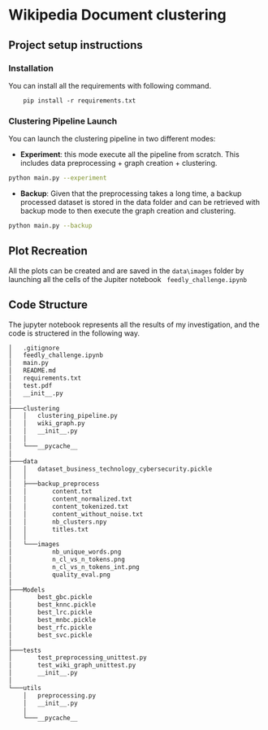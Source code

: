 # Wikipedia Document clustering

## Project setup instructions

### Installation

You can install all the requirements with following command.
```
    pip install -r requirements.txt
```

### Clustering Pipeline Launch 
You can launch the clustering pipeline in two different modes:
* **Experiment**: this mode execute all the pipeline from scratch. This includes data preprocessing + graph creation + clustering. 
```bash
python main.py --experiment
```
* **Backup**: Given that the preprocessing takes a long time, a backup processed dataset is stored in the data folder and can be retrieved with backup mode to then execute the graph creation and clustering.
```bash
python main.py --backup 
```
## Plot Recreation

All the plots can be created and are saved in the ```data\images``` folder by launching all the cells of the Jupiter notebook ``` feedly_challenge.ipynb``` 

## Code Structure

The jupyter notebook represents all the results of my investigation, and the code is structered in the following way.
```bash
│   .gitignore
│   feedly_challenge.ipynb
│   main.py
│   README.md
│   requirements.txt
│   test.pdf
│   __init__.py
│
├───clustering
│   │   clustering_pipeline.py
│   │   wiki_graph.py
│   │   __init__.py
│   │
│   └───__pycache__
│
├───data
│   │   dataset_business_technology_cybersecurity.pickle
│   │
│   ├───backup_preprocess
│   │       content.txt
│   │       content_normalized.txt
│   │       content_tokenized.txt
│   │       content_without_noise.txt
│   │       nb_clusters.npy
│   │       titles.txt
│   │
│   └───images
│           nb_unique_words.png
│           n_cl_vs_n_tokens.png
│           n_cl_vs_n_tokens_int.png
│           quality_eval.png
│
├───Models
│       best_gbc.pickle
│       best_knnc.pickle
│       best_lrc.pickle
│       best_mnbc.pickle
│       best_rfc.pickle
│       best_svc.pickle
│
├───tests
│       test_preprocessing_unittest.py
│       test_wiki_graph_unittest.py
│       __init__.py
│
└───utils
    │   preprocessing.py
    │   __init__.py
    │
    └───__pycache__
```
